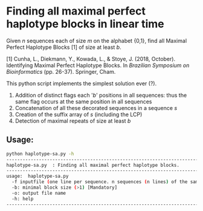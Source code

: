 # Finding all maximal perfect haplotype blocks in linear time

Given *n* sequences each of size *m* on the alphabet {0,1}, find all Maximal Perfect Haplotype Blocks [1] of size at least *b*. 

[1] Cunha, L., Diekmann, Y., Kowada, L., & Stoye, J. (2018, October). Identifying Maximal Perfect Haplotype Blocks. In *Brazilian Symposium on Bioinformatics* (pp. 26-37). Springer, Cham.

This python script implements the simplest solution ever (?). 

1. Addition of distinct flags each '*b*' positions in all sequences: thus the same flag occurs at the same position in all sequences
2. Concatenation of all these decorated sequences in a sequence *s*
3. Creation of the suffix array of *s* (including the LCP)
4. Detection of maximal repeats of size at least *b* 

## Usage: 

```bash
python haplotype-sa.py -h
-----------------------------------------------------------------------------
haplotype-sa.py  : Finding all maximal perfect haplotype blocks. 
-----------------------------------------------------------------------------
usage:  haplotype-sa.py
  -f inputfile (one line per sequence. n sequences (n lines) of the same length [Mandatory]
  -b: minimal block size (>1) [Mandatory]
  -o: output file name
  -h: help
-----------------------------------------------------------------------------
```
